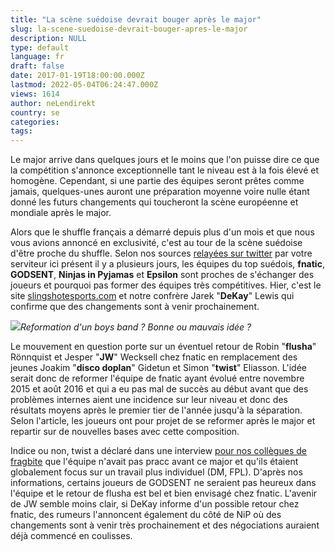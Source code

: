 ```yaml
---
title: "La scène suédoise devrait bouger après le major"
slug: la-scene-suedoise-devrait-bouger-apres-le-major
description: NULL
type: default
language: fr
draft: false
date: 2017-01-19T18:00:00.000Z
lastmod: 2022-05-04T06:24:47.000Z
views: 1614
author: neLendirekt
country: se
categories:
tags:
---
```

Le major arrive dans quelques jours et le moins que l'on puisse dire ce que la compétition s'annonce exceptionnelle tant le niveau est à la fois élevé et homogène. Cependant, si une partie des équipes seront prêtes comme jamais, quelques-unes auront une préparation moyenne voire nulle étant donné les futurs changements qui toucheront la scène européenne et mondiale après le major.

Alors que le shuffle français a démarré depuis plus d'un mois et que nous vous avions annoncé en exclusivité, c'est au tour de la scène suédoise d'être proche du shuffle. Selon nos sources [relayées sur twitter](https://twitter.com/neLendirekt/status/819905230263422976) par votre serviteur ici présent il y a plusieurs jours, les équipes du top suédois, **fnatic**, **GODSENT**, **Ninjas in Pyjamas** et **Epsilon** sont proches de s'échanger des joueurs et pourquoi pas former des équipes très compétitives. Hier, c'est le site [slingshotesports.com](https://slingshotesports.com/2017/01/18/jw-fulsha-plan-rejoin-fnatic-teammates-after-eleague-major/) et notre confrère Jarek "**DeKay**" Lewis qui confirme que des changements sont à venir prochainement.

![](/storage/images/5880f64b275fe_800px-fnatic-at-dh-open-winter-2015jpg.jpg)_Reformation d'un boys band ? Bonne ou mauvais idée ?_

Le mouvement en question porte sur un éventuel retour de Robin "**flusha**" Rönnquist et Jesper "**JW**" Wecksell chez fnatic en remplacement des jeunes Joakim "**disco doplan**" Gidetun et Simon "**twist**" Eliasson. L'idée serait donc de reformer l'équipe de fnatic ayant évolué entre novembre 2015 et août 2016 et qui a eu pas mal de succès au début avant que des problèmes internes aient une incidence sur leur niveau et donc des résultats moyens après le premier tier de l'année jusqu'à la séparation. Selon l'article, les joueurs ont pour projet de se reformer après le major et repartir sur de nouvelles bases avec cette composition.

Indice ou non, twist a déclaré dans une interview [pour nos collègues de fragbite](http://fragbite.se/cs/article/10870/twist-we-havent-been-praccing-weve-just-played-individually) que l'équipe n'avait pas pracc avant ce major et qu'ils étaient globalement focus sur un travail plus individuel (DM, FPL). D'après nos informations, certains joueurs de GODSENT ne seraient pas heureux dans l'équipe et le retour de flusha est bel et bien envisagé chez fnatic. L'avenir de JW semble moins clair, si DeKay informe d'un possible retour chez fnatic, des rumeurs l'annoncent également du côté de NiP où des changements sont à venir très prochainement et des négociations auraient déjà commencé en coulisses.
